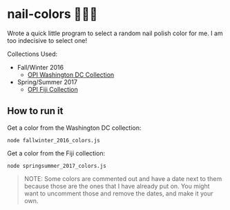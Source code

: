 # nail-colors 💅💅💅

Wrote a quick little program to select a random nail polish color for me. I am too indecisive to select one!

Collections Used:
- Fall/Winter 2016
  - [OPI Washington DC Collection](https://www.opi.com/color/collections/washington-dc)
- Spring/Summer 2017
  - [OPI Fiji Collection](https://www.opi.com/color/collections/fiji-springsummer-collection)

## How to run it

Get a color from the Washington DC collection:

`node fallwinter_2016_colors.js`

Get a color from the Fiji collection:

`node springsummer_2017_colors.js`


> NOTE: Some colors are commented out and have a date next to them because those are the ones that I have already put on. You might want to uncomment those and remove the dates, and make it your own.
